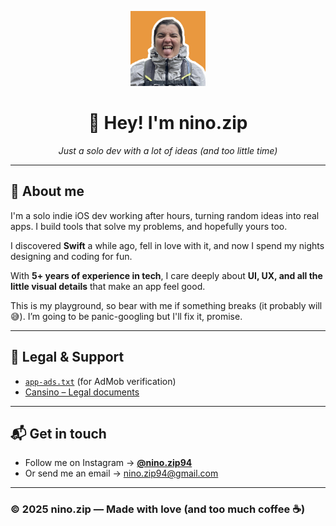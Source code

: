 <p align="center">
  <img src="profile.jpg" alt="nino.zip profile image" width="120" />
</p>

<h1 align="center">👋 Hey! I'm <strong>nino.zip</strong></h1>

<p align="center"><em>Just a solo dev with a lot of ideas (and too little time)</em></p>

---

## 🧠 About me

I'm a solo indie iOS dev working after hours, turning random ideas into real apps. I build tools that solve my problems, and hopefully yours too.

I discovered **Swift** a while ago, fell in love with it, and now I spend my nights designing and coding for fun.

With **5+ years of experience in tech**, I care deeply about **UI, UX, and all the little visual details** that make an app feel good.

This is my playground, so bear with me if something breaks (it probably will 😅). I’m going to be panic-googling but I'll fix it, promise.

---

## 📄 Legal & Support

- [`app-ads.txt`](./app-ads.txt) (for AdMob verification)  
- [Cansino – Legal documents](./cansino-legal/)

---

## 📬 Get in touch

- Follow me on Instagram → [**@nino.zip94**](https://instagram.com/nino.zip94)  
- Or send me an email → [nino.zip94@gmail.com](mailto:nino.zip94@gmail.com)

---

### © 2025 nino.zip — Made with love (and too much coffee ☕)
